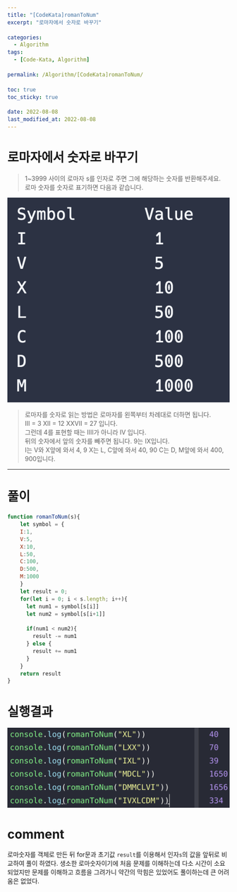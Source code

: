 ```yaml
---
title: "[CodeKata]romanToNum"
excerpt: "로마자에서 숫자로 바꾸기"

categories:
  - Algorithm
tags:
  - [Code-Kata, Algorithm]

permalink: /Algorithm/[CodeKata]romanToNum/

toc: true
toc_sticky: true

date: 2022-08-08
last_modified_at: 2022-08-08
---
```

# 로마자에서 숫자로 바꾸기
> 1~3999 사이의 로마자 s를 인자로 주면 그에 해당하는 숫자를 반환해주세요.\
> 로마 숫자를 숫자로 표기하면 다음과 같습니다.

![](../../assets/images/posts_img/Algorithm_image/2022-08-08-romanToNum1.png)

> 로마자를 숫자로 읽는 방법은 로마자를 왼쪽부터 차례대로 더하면 됩니다.\
> III = 3 XII = 12 XXVII = 27 입니다.\
> 그런데 4를 표현할 때는 IIII가 아니라 IV 입니다.\
>  뒤의 숫자에서 앞의 숫자를 빼주면 됩니다. 9는 IX입니다.\
> I는 V와 X앞에 와서 4, 9 X는 L, C앞에 와서 40, 90 C는 D, M앞에 와서 400, 900입니다.
----

# 풀이

```javascript
function romanToNum(s){
    let symbol = {
    I:1,
    V:5,
    X:10,
    L:50,
    C:100,
    D:500,
    M:1000
    }
    let result = 0;
    for(let i = 0; i < s.length; i++){
      let num1 = symbol[s[i]]
      let num2 = symbol[s[i+1]]

      if(num1 < num2){
        result -= num1
      } else {
        result += num1
      } 
    }
    return result
}
```
# 실행결과
![](../../assets/images/posts_img/Algorithm_image/2022-08-08-romanToNum2.png)

# comment

로마숫자를 객체로 만든 뒤 for문과 초기값 `result`를 이용해서 인자`s`의 값을 앞뒤로 비교하여 풀이 하였다. 생소한 로마숫자이기에 처음 문제를 이해하는데 다소 시간이 소요되었지만 문제를 이해하고 흐름을 그려가니 약간의 막힘은 있었어도 풀이하는데 큰 어려움은 없었다.